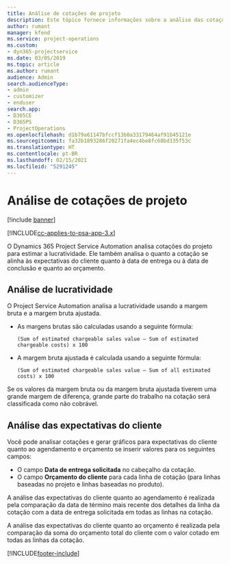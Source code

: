 ```yaml
---
title: Análise de cotações de projeto
description: Este tópico fornece informações sobre a análise das cotações do projeto.
author: rumant
manager: kfend
ms.service: project-operations
ms.custom:
- dyn365-projectservice
ms.date: 03/05/2019
ms.topic: article
ms.author: rumant
audience: Admin
search.audienceType:
- admin
- customizer
- enduser
search.app:
- D365CE
- D365PS
- ProjectOperations
ms.openlocfilehash: d1b79a61147bfccf13b0a33179464af91b45121e
ms.sourcegitcommit: fa32b1893286f20271fa4ec4be8fc68bd135f53c
ms.translationtype: HT
ms.contentlocale: pt-BR
ms.lasthandoff: 02/15/2021
ms.locfileid: "5291245"
---
```

# <a name="analysis-of-project-quotes"></a>Análise de cotações de projeto

[!include [banner](../includes/psa-now-project-operations.md)]

[!INCLUDE[cc-applies-to-psa-app-3.x](../includes/cc-applies-to-psa-app-3x.md)]

O Dynamics 365 Project Service Automation analisa cotações do projeto para estimar a lucratividade. Ele também analisa o quanto a cotação se alinha às expectativas do cliente quanto à data de entrega ou à data de conclusão e quanto ao orçamento.

## <a name="profitability-analysis"></a>Análise de lucratividade

O Project Service Automation analisa a lucratividade usando a margem bruta e a margem bruta ajustada.

- As margens brutas são calculadas usando a seguinte fórmula:

  `
    (Sum of estimated chargeable sales value – Sum of estimated chargeable costs) x 100
  `
- A margem bruta ajustada é calculada usando a seguinte fórmula:

  `
    (Sum of estimated chargeable sales value – Sum of all estimated costs) x 100
  `

Se os valores da margem bruta ou da margem bruta ajustada tiverem uma grande margem de diferença, grande parte do trabalho na cotação será classificada como não cobrável.

## <a name="analysis-of-customer-expectations"></a>Análise das expectativas do cliente

Você pode analisar cotações e gerar gráficos para expectativas do cliente quanto ao agendamento e orçamento se inserir valores para os seguintes campos:

- O campo **Data de entrega solicitada** no cabeçalho da cotação.
- O campo **Orçamento do cliente** para cada linha de cotação (para linhas baseadas no projeto e linhas baseadas no produto).

A análise das expectativas do cliente quanto ao agendamento é realizada pela comparação da data de término mais recente dos detalhes da linha da cotação com a data de entrega solicitada em todas as linhas na cotação.

A análise das expectativas do cliente quanto ao orçamento é realizada pela comparação da soma do orçamento total do cliente com o valor cotado em todas as linhas da cotação.


[!INCLUDE[footer-include](../includes/footer-banner.md)]